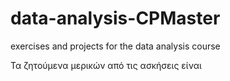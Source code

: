 # data-analysis-CPMaster
exercises and projects for the data analysis course

Τα ζητούμενα μερικών από τις ασκήσεις είναι